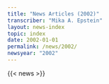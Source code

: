 ```yaml
---
title: "News Articles (2002)"
transcriber: "Mika A. Epstein"
layout: news-index
topic: index
date: 2002-01-01
permalink: /news/2002/
newsyear: "2002"
---
```


{{< news >}}
